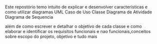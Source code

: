 Este repostório temo intuito de explicar e desenvolver características e como utilizar diagramas UML
Caso de Uso
Classe
Diagrama de Atividade
Diagrama de Sequencia

além de como escrever e detalhar o objetivo de cada classe e como elaborar e identificar os requisitos funcionais e nao funcionais,conceitos sobre escopo do projeto, objetivo e tudo mais
